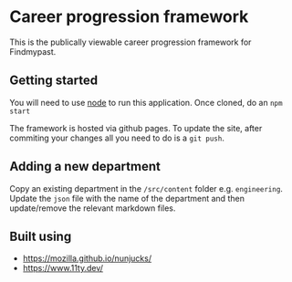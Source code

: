 # Career progression framework

This is the publically viewable career progression framework for Findmypast.

## Getting started

You will need to use [node](https://nodejs.org/en/download/) to run this application. Once cloned, do an `npm start`

The framework is hosted via github pages. To update the site, after commiting your changes all you need to do is a `git push`.

## Adding a new department

Copy an existing department in the `/src/content` folder e.g. `engineering`. Update the `json` file with the name of the department and then update/remove the relevant markdown files.

## Built using

- https://mozilla.github.io/nunjucks/
- https://www.11ty.dev/

